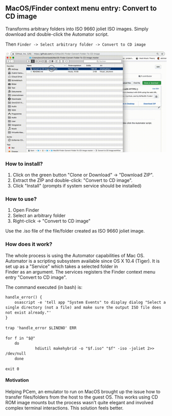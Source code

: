 ## MacOS/Finder context menu entry: Convert to CD image

Transforms arbitrary folders into ISO 9660 joliet ISO images.
Simply download and double-click the Automator script.

Then `Finder -> Select arbitrary folder -> Convert to CD image`
    
![Screencast](convert-to-cd-image-demo.gif)    
    
### How to install?

1. Click on the green button "Clone or Download" -> "Download ZIP".
2. Extract the ZIP and double-click: "Convert to CD image".
3. Click "Install" (prompts if system service should be installed)

### How to use?

1. Open Finder
2. Select an arbitrary folder
3. Right-click -> "Convert to CD image"

Use the .iso file of the file/folder created as ISO 9660 joliet image.

### How does it work?

The whole process is using the Automator capabilities of Mac OS.
Automator is a scripting subsystem available since OS X 10.4 (Tiger).
It is set up as a "Service" which takes a selected folder in  
Finder as an argument. The services registers the Finder context menu entry "Convert to CD image".

The command executed (in bash) is:

    handle_error() {
        osascript -e 'tell app "System Events" to display dialog "Select a single directory (not a file) and make sure the output ISO file does not exist already."'
    }
    
    trap 'handle_error $LINENO' ERR
    
    for f in "$@"
        do
                 hdiutil makehybrid -o "$f.iso" "$f" -iso -joliet 2>> /dev/null     
        done
    
    exit 0
   
#### Motivation

Helping PCem, an emulator to run on MacOS brought up the issue how
to transfer files/folders from the host to the guest OS. This works
using CD ROM image mounts but the process wasn't quite elegant and
involved complex terminal interactions. This solution feels better.